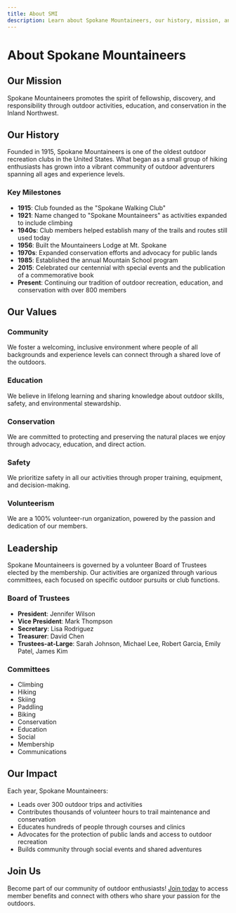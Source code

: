 ```yaml
---
title: About SMI
description: Learn about Spokane Mountaineers, our history, mission, and values
---
```


# About Spokane Mountaineers

## Our Mission

Spokane Mountaineers promotes the spirit of fellowship, discovery, and responsibility through outdoor activities, education, and conservation in the Inland Northwest.

## Our History

Founded in 1915, Spokane Mountaineers is one of the oldest outdoor recreation clubs in the United States. What began as a small group of hiking enthusiasts has grown into a vibrant community of outdoor adventurers spanning all ages and experience levels.

### Key Milestones

- **1915**: Club founded as the "Spokane Walking Club"
- **1921**: Name changed to "Spokane Mountaineers" as activities expanded to include climbing
- **1940s**: Club members helped establish many of the trails and routes still used today
- **1956**: Built the Mountaineers Lodge at Mt. Spokane
- **1970s**: Expanded conservation efforts and advocacy for public lands
- **1985**: Established the annual Mountain School program
- **2015**: Celebrated our centennial with special events and the publication of a commemorative book
- **Present**: Continuing our tradition of outdoor recreation, education, and conservation with over 800 members

## Our Values

### Community
We foster a welcoming, inclusive environment where people of all backgrounds and experience levels can connect through a shared love of the outdoors.

### Education
We believe in lifelong learning and sharing knowledge about outdoor skills, safety, and environmental stewardship.

### Conservation
We are committed to protecting and preserving the natural places we enjoy through advocacy, education, and direct action.

### Safety
We prioritize safety in all our activities through proper training, equipment, and decision-making.

### Volunteerism
We are a 100% volunteer-run organization, powered by the passion and dedication of our members.

## Leadership

Spokane Mountaineers is governed by a volunteer Board of Trustees elected by the membership. Our activities are organized through various committees, each focused on specific outdoor pursuits or club functions.

### Board of Trustees

- **President**: Jennifer Wilson
- **Vice President**: Mark Thompson
- **Secretary**: Lisa Rodriguez
- **Treasurer**: David Chen
- **Trustees-at-Large**: Sarah Johnson, Michael Lee, Robert Garcia, Emily Patel, James Kim

### Committees

- Climbing
- Hiking
- Skiing
- Paddling
- Biking
- Conservation
- Education
- Social
- Membership
- Communications

## Our Impact

Each year, Spokane Mountaineers:

- Leads over 300 outdoor trips and activities
- Contributes thousands of volunteer hours to trail maintenance and conservation
- Educates hundreds of people through courses and clinics
- Advocates for the protection of public lands and access to outdoor recreation
- Builds community through social events and shared adventures

## Join Us

Become part of our community of outdoor enthusiasts! [Join today](../join) to access member benefits and connect with others who share your passion for the outdoors.
